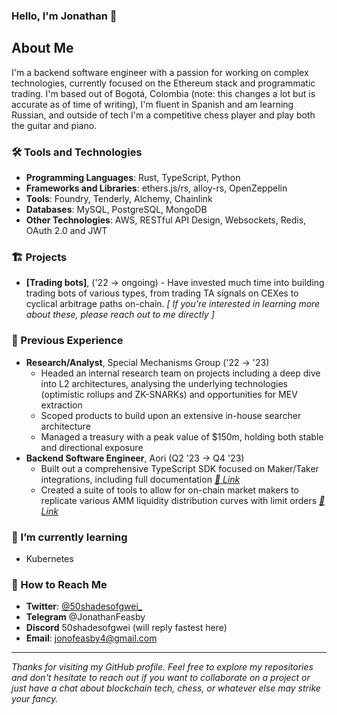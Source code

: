 ### Hello, I'm Jonathan 👋

## About Me
I'm a backend software engineer with a passion for working on complex technologies, currently focused on the Ethereum stack and programmatic trading. I'm based out of Bogotá, Colombia (note: this changes a lot but is accurate as of time of writing), I'm fluent in Spanish and am learning Russian, and outside of tech I'm a competitive chess player and play both the guitar and piano.

### 🛠️ Tools and Technologies
- **Programming Languages**: Rust, TypeScript, Python
- **Frameworks and Libraries**: ethers.js/rs, alloy-rs, OpenZeppelin
- **Tools**: Foundry, Tenderly, Alchemy, Chainlink
- **Databases**: MySQL, PostgreSQL, MongoDB
- **Other Technologies**: AWS, RESTful API Design, Websockets, Redis, OAuth 2.0 and JWT

### 🏗️ Projects
- **[Trading bots]**, ('22 -> ongoing) - Have invested much time into building trading bots of various types, from trading TA signals on CEXes to cyclical arbitrage paths on-chain.  _[ If you're interested in learning more about these, please reach out to me directly ]_

### 💼 Previous Experience
- **Research/Analyst**, Special Mechanisms Group ('22 -> '23)
  - Headed an internal research team on projects including a deep dive into L2 architectures, analysing the underlying technologies (optimistic rollups and ZK-SNARKs) and opportunities for MEV extraction
  - Scoped products to build upon an extensive in-house searcher architecture
  - Managed a treasury with a peak value of $150m, holding both stable and directional exposure
- **Backend Software Engineer**, Aori (Q2 '23 -> Q4 '23)
  - Built out a comprehensive TypeScript SDK focused on Maker/Taker integrations, including full documentation _[🔗 Link](https://github.com/aori-io/aori-sdk-ts)_
  - Created a suite of tools to allow for on-chain market makers to replicate various AMM liquidity distribution curves with limit orders _[🔗 Link](https://github.com/aori-io/xyk)_

### 🌱 I’m currently learning
- Kubernetes

### 🤝 How to Reach Me
- **Twitter**: [@50shadesofgwei_](https://twitter.com/50shadesofgwei_)
- **Telegram** @JonathanFeasby
- **Discord** 50shadesofgwei (will reply fastest here)
- **Email**: jonofeasby4@gmail.com

---

_Thanks for visiting my GitHub profile. Feel free to explore my repositories and don't hesitate to reach out if you want to collaborate on a project or just have a chat about blockchain tech, chess, or whatever else may strike your fancy._
